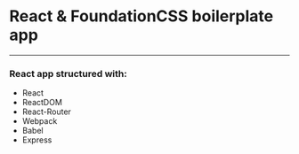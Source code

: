 # React & FoundationCSS boilerplate app
---

### React app structured with:

* React
* ReactDOM
* React-Router
* Webpack
* Babel
* Express
